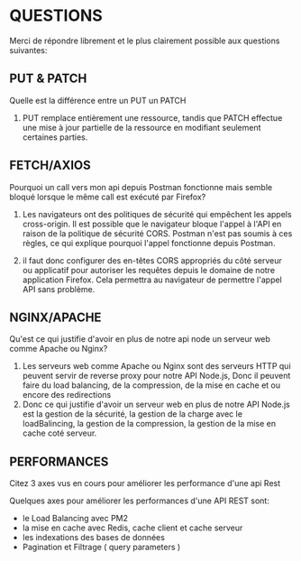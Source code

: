 # QUESTIONS

Merci de répondre librement et le plus clairement possible aux questions suivantes:

## PUT & PATCH

Quelle est la différence entre un PUT un PATCH

1) PUT remplace entièrement une ressource, tandis que PATCH effectue une mise à jour partielle de la ressource en
   modifiant seulement certaines parties.

## FETCH/AXIOS

Pourquoi un call vers mon api depuis Postman fonctionne mais semble bloqué lorsque le même call est exécuté par Firefox?

1) Les navigateurs ont des politiques de sécurité qui empêchent les appels cross-origin. Il est possible que le
   navigateur bloque l'appel à l'API en raison de la politique de sécurité CORS.
   Postman n'est pas soumis à ces règles, ce qui explique pourquoi l'appel fonctionne depuis Postman.

2) il faut donc configurer des en-têtes CORS appropriés du côté serveur ou applicatif pour autoriser les requêtes depuis
   le domaine de notre application Firefox.
   Cela permettra au navigateur de permettre l'appel API sans problème.

## NGINX/APACHE

Qu'est ce qui justifie d'avoir en plus de notre api node un serveur web comme Apache ou Nginx?

1) Les serveurs web comme Apache ou Nginx sont des serveurs HTTP qui peuvent servir de reverse proxy pour notre API
   Node.js, Donc il peuvent faire du load balancing, de la compression, de la mise en cache et ou encore des
   redirections
2) Donc ce qui justifie d'avoir un serveur web en plus de notre API Node.js est la gestion de la sécurité, la gestion de
   la charge avec le loadBalincing, la gestion de la compression, la gestion de la mise en cache coté serveur.

## PERFORMANCES

Citez 3 axes vus en cours pour améliorer les performance d'une api Rest

Quelques axes pour améliorer les performances d'une API REST sont:

- le Load Balancing avec PM2
- la mise en cache avec Redis, cache client et cache serveur
- les indexations des bases de données
- Pagination et Filtrage ( query parameters )
